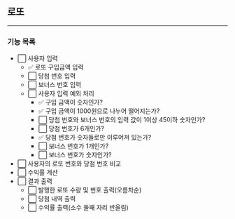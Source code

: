 ## 로또

---

### 기능 목록

- ⬜ 사용자 입력
    - ✅ 로또 구입금액 입력
    - ⬜ 당첨 번호 입력
    - ⬜ 보너스 번호 입력
    - ⬜ 사용자 입력 예외 처리
        - ✅ 구입 금액이 숫자인가?
        - ✅ 구입 금액이 1000원으로 나누어 떨어지는가?
        - ⬜ 당첨 번호와 보너스 번호의 입력 값이 1이상 45이하 숫자인가?
        - ⬜ 당첨 번호가 6개인가?
        - ✅ 당첨 번호가 숫자들로만 이루어져 있는가?
        - ⬜ 보너스 번호가 1개인가?
        - ⬜ 보너스 번호가 숫자인가?
- ⬜ 사용자의 로또 번호와 당첨 번호 비교
- ⬜ 수익률 계산
- ⬜ 결과 출력
    - ⬜ 발행한 로또 수량 및 번호 출력(오름차순)
    - ⬜ 당첨 내역 출력
    - ⬜ 수익률 출력(소수 둘째 자리 반올림)
    